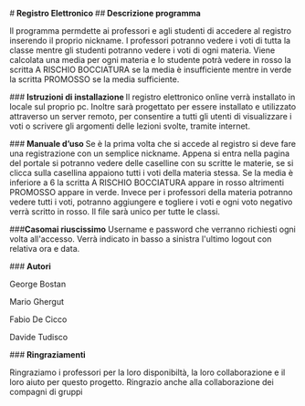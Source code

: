 
#<b> Registro Elettronico </b>
##<b> Descrizione programma </b>
 

Il programma permdette ai professori e agli studenti di accedere al registro inserendo il proprio nickname. I professori potranno vedere i voti di tutta la classe mentre gli studenti potranno vedere i voti di ogni materia. Viene calcolata una media per ogni materia e lo studente potrà vedere in rosso la scritta A RISCHIO BOCCIATURA se la media è insufficiente mentre in verde la scritta PROMOSSO se la media sufficiente.


###<b> Istruzioni di installazione </b>
Il registro elettronico online verrà installato in locale sul proprio pc. Inoltre sarà progettato per essere installato e utilizzato attraverso un server remoto, per consentire a tutti gli utenti di visualizzare i voti o scrivere gli argomenti delle lezioni svolte, tramite internet.

###<b> Manuale d’uso </b>
Se è la prima volta che si accede al registro si deve fare una registrazione con un semplice nickname. Appena si entra nella pagina del portale si potranno vedere delle caselline con su scritte le materie, se si clicca sulla casellina appaiono tutti i voti della materia stessa. Se la media è inferiore a 6 la scritta A RISCHIO BOCCIATURA appare in rosso altrimenti PROMOSSO appare in verde. Invece per i professori della materia potranno vedere tutti i voti, potranno aggiungere e togliere i voti e ogni voto negativo verrà scritto in rosso.
Il file sarà unico per tutte le classi. 

###<b>Casomai riuscissimo</b>
Username e password che verranno richiesti ogni volta all'accesso. Verrà indicato in basso a sinistra l'ultimo logout con relativa ora e data.

###<b> Autori </b>
<p> George Bostan </p>
<p> Mario Ghergut </p>
<p> Fabio De Cicco </p>
<p> Davide Tudisco  </p>

###<b> Ringraziamenti </b>
<p> Ringraziamo i professori per la loro disponibiltà, la loro collaborazione e il loro aiuto per questo progetto. Ringrazio anche alla collaborazione dei compagni di gruppi<p/>
